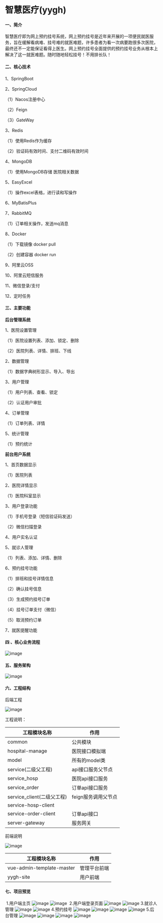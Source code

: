 

# 智慧医疗(yygh)

#### 一、简介

​	智慧医疗即为网上预约挂号系统，网上预约挂号是近年来开展的一项便民就医服务，旨在缓解看病难、挂号难的就医难题，许多患者为看一次病要跑很多次医院，最终还不一定能保证看得上医生。网上预约挂号全面提供的预约挂号业务从根本上解决了这一就医难题。随时随地轻松挂号！不用排长队！

####  二、核心技术

1、SpringBoot

2、SpringCloud

（1）Nacos注册中心

（2）Feign

（3）GateWay

3、Redis

（1）使用Redis作为缓存

（2）验证码有效时间、支付二维码有效时间

4、MongoDB

（1）使用MongoDB存储 医院相关数据

5、EasyExcel

（1）操作excel表格，进行读和写操作

6、MyBatisPlus

7、RabbitMQ

（1）订单相关操作，发送mq消息

8、Docker

（1）下载镜像 docker pull 

（2）创建容器 docker run

9、阿里云OSS

10、阿里云短信服务 

11、微信登录/支付

12、定时任务

#### 三、主要功能

**后台管理系统**

1、医院设置管理

（1）医院设置列表、添加、锁定、删除

（2）医院列表、详情、排班、下线

2、数据管理

（1）数据字典树形显示、导入、导出

3、用户管理

（1）用户列表、查看、锁定

（2）认证用户审批

4、订单管理

（1）订单列表、详情

5、统计管理

（1）预约统计

**前台用户系统**

1、首页数据显示

（1）医院列表

2、医院详情显示

（1）医院科室显示

3、用户登录功能

（1）手机号登录（短信验证码发送）

（2）微信扫描登录

4、用户实名认证

5、就诊人管理

（1）列表、添加、详情、删除

6、预约挂号功能

（1）排班和挂号详情信息

（2）确认挂号信息

（3）生成预约挂号订单

（4）挂号订单支付（微信）

（5）取消预约订单

7、就医提醒功能

#### 四 、核心业务流程

![image](https://github.com/zhouhuan2003/yygh/assets/109257747/a2ef8f9f-c0e8-483b-baee-a58230204f66)


#### 五、服务架构

![image](https://github.com/zhouhuan2003/yygh/assets/109257747/2610ceb9-390e-476c-aff0-b8bc2a530a0e)


#### 六、工程结构

后端工程

![image](https://github.com/zhouhuan2003/yygh/assets/109257747/c3a8ab13-117d-4e8f-8a43-745a943eda83)


工程说明： 

| 工程模块名称               | 作用                |
| -------------------------- | ------------------- |
| common                     | 公共模块            |
| hospital-manage            | 医院接口模拟端        |
| model                      | 所有的model类       |
| service(二级父工程)        | api接口服务父节点   |
| service_hosp               | 医院api接口服务     |
| service_order              | 订单api接口服务     |
| service_client(二级父工程) | feign服务调用父节点 |
| service-hosp-client        |                     |
| service-order-client       | 订单api接口         |
| server-gateway             | 服务网关            |

前端说明

![image](https://github.com/zhouhuan2003/yygh/assets/109257747/6dcb4b19-0c21-4744-8f5f-5c287be25ef2)


| 工程模块名称              | 作用         |
| ------------------------- | ------------ |
| vue-admin-template-master | 管理平台前端 |
| yygh-site                 | 用户前端     |

#### 七、项目预览
​	1.用户端主页
![image](https://github.com/zhouhuan2003/yygh/assets/109257747/4ac40a9e-9a4a-41a1-8f71-78c577cb6aba)
![image](https://github.com/zhouhuan2003/yygh/assets/109257747/780ddf4a-a833-48f5-9bb1-1291c76166a3)
​	2.用户端登录页面
![image](https://github.com/zhouhuan2003/yygh/assets/109257747/55623261-52b8-457e-b6ce-22f8a335e946)
![image](https://github.com/zhouhuan2003/yygh/assets/109257747/0706a257-a856-496f-8c54-1cae445a6072)
  3.就诊人管理
  ![image](https://github.com/zhouhuan2003/yygh/assets/109257747/e332b818-131f-40a3-a8c7-bcc5490960da)
  ![image](https://github.com/zhouhuan2003/yygh/assets/109257747/8384d2aa-f51f-4526-bd6a-140cd896c20d)
  4.预约挂号
  ![image](https://github.com/zhouhuan2003/yygh/assets/109257747/646c2c9d-9df8-4b1f-bc35-fe42bbace142)
  ![image](https://github.com/zhouhuan2003/yygh/assets/109257747/18edbfe0-aab4-4cfc-b760-a7c9ef57d2ec)
  ![image](https://github.com/zhouhuan2003/yygh/assets/109257747/de7a5933-5f2f-418a-b895-c5e4e6623a74)
  ![image](https://github.com/zhouhuan2003/yygh/assets/109257747/de1b7d79-dad7-4ab6-9e73-b818133e5bcd)
  5.后台管理
  ![image](https://github.com/zhouhuan2003/yygh/assets/109257747/8fa28dcc-3845-4424-a153-8f1c9f6ed457)
  ![image](https://github.com/zhouhuan2003/yygh/assets/109257747/33d1f96f-b708-47a6-a7ae-af3c0e842b39)
  ![image](https://github.com/zhouhuan2003/yygh/assets/109257747/3a41818c-abff-4ff0-8413-4fe958a021f4)
  ![image](https://github.com/zhouhuan2003/yygh/assets/109257747/1b2a5522-adf3-4560-b0c8-a6016e577521)












